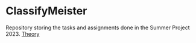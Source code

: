 # ClassifyMeister <br>
Repository storing the tasks and assignments done in the Summer Project 2023.
<a href = "https://docs.google.com/spreadsheets/d/1d1iVF-ORS2D9oReZZBVrpw-YKxzwdUh6tcwkEm1xD4M/edit#gid=0"> Theory </a>
